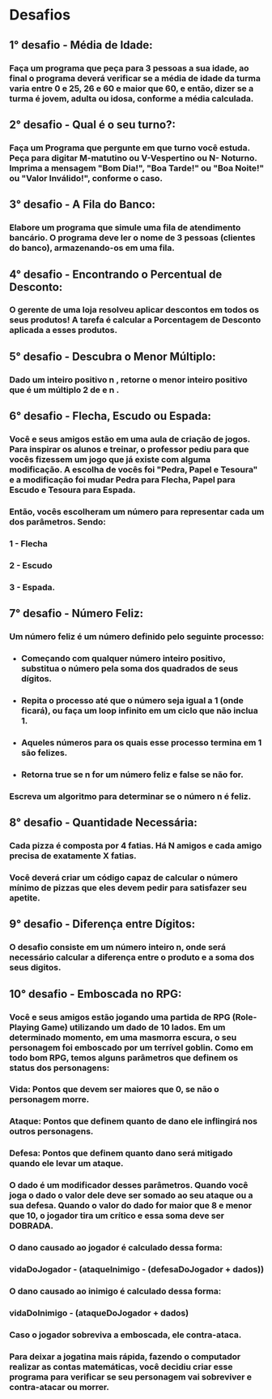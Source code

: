 # Desafios

## 1° desafio - Média de Idade:

### Faça um programa que peça para 3 pessoas a sua idade, ao final o programa deverá verificar se a média de idade da turma varia entre 0 e 25, 26 e 60 e maior que 60, e então, dizer se a turma é jovem, adulta ou idosa, conforme a média calculada.

## 2° desafio - Qual é o seu turno?:

### Faça um Programa que pergunte em que turno você estuda. Peça para digitar M-matutino ou V-Vespertino ou N- Noturno. Imprima a mensagem "Bom Dia!", "Boa Tarde!" ou "Boa Noite!" ou "Valor Inválido!", conforme o caso.

## 3° desafio - A Fila do Banco:

### Elabore um programa que simule uma fila de atendimento bancário. O programa deve ler o nome de 3 pessoas (clientes do banco), armazenando-os em uma fila.

## 4° desafio - Encontrando o Percentual de Desconto:

### O gerente de uma loja resolveu aplicar descontos em todos os seus produtos! A tarefa é calcular a Porcentagem de Desconto aplicada a esses produtos.

## 5° desafio - Descubra o Menor Múltiplo:

### Dado um inteiro positivo n , retorne o menor inteiro positivo que é um múltiplo 2 de e n .

## 6° desafio - Flecha, Escudo ou Espada:

### Você e seus amigos estão em uma aula de criação de jogos. Para inspirar os alunos e treinar, o professor pediu para que vocês fizessem um jogo que já existe com alguma modificação. A escolha de vocês foi "Pedra, Papel e Tesoura" e a modificação foi mudar Pedra para Flecha, Papel para Escudo e Tesoura para Espada.
### Então, vocês escolheram um número para representar cada um dos parâmetros. Sendo:
### 1 - Flecha
### 2 - Escudo
### 3 - Espada.

## 7° desafio - Número Feliz:

### Um número feliz é um número definido pelo seguinte processo:
* ### Começando com qualquer número inteiro positivo, substitua o número pela soma dos quadrados de seus dígitos.
* ### Repita o processo até que o número seja igual a 1 (onde ficará), ou faça um loop infinito em um ciclo que não inclua 1.
* ### Aqueles números para os quais esse processo termina em 1 são felizes.
* ### Retorna true se n for um número feliz e false se não for.
### Escreva um algoritmo para determinar se o número n é feliz.

## 8° desafio - Quantidade Necessária:

### Cada pizza é composta por 4 fatias. Há N amigos e cada amigo precisa de exatamente X fatias.
### Você deverá criar um código capaz de calcular o número mínimo de pizzas que eles devem pedir para satisfazer seu apetite.

## 9° desafio - Diferença entre Dígitos:

### O desafio consiste em um número inteiro n, onde será necessário calcular a diferença entre o produto e a soma dos seus digitos.

## 10° desafio - Emboscada no RPG:

### Você e seus amigos estão jogando uma partida de RPG (Role-Playing Game) utilizando um dado de 10 lados. Em um determinado momento, em uma masmorra escura, o seu personagem foi emboscado por um terrível goblin. Como em todo bom RPG, temos alguns parâmetros que definem os status dos personagens:
### Vida: Pontos que devem ser maiores que 0, se não o personagem morre.
### Ataque: Pontos que definem quanto de dano ele inflingirá nos outros personagens.
### Defesa: Pontos que definem quanto dano será mitigado quando ele levar um ataque.
### O dado é um modificador desses parâmetros. Quando você joga o dado o valor dele deve ser somado ao seu ataque ou a sua defesa. Quando o valor do dado for maior que 8 e menor que 10, o jogador tira um crítico e essa soma deve ser DOBRADA.
### O dano causado ao jogador é calculado dessa forma:
### vidaDoJogador - (ataqueInimigo - (defesaDoJogador + dados))
### O dano causado ao inimigo é calculado dessa forma:
### vidaDoInimigo - (ataqueDoJogador + dados)
### Caso o jogador sobreviva a emboscada, ele contra-ataca.
### Para deixar a jogatina mais rápida, fazendo o computador realizar as contas matemáticas, você decidiu criar esse programa para verificar se seu personagem vai sobreviver e contra-atacar ou morrer.
